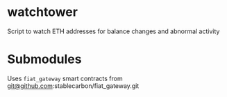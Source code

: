 # watchtower
Script to watch ETH addresses for balance changes and abnormal activity

# Submodules
Uses `fiat_gateway` smart contracts from git@github.com:stablecarbon/fiat_gateway.git
